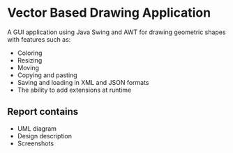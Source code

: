 # Vector Based Drawing Application
A GUI application using Java Swing and AWT for drawing geometric shapes with features such as:
- Coloring
- Resizing
- Moving
- Copying and pasting
- Saving and loading in XML and JSON formats
- The ability to add extensions at runtime
## Report contains
- UML diagram
- Design description
- Screenshots
